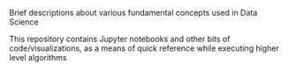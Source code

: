 Brief descriptions about various fundamental concepts used in Data Science

This repository contains Jupyter notebooks and other bits of code/visualizations,
 as a means of quick reference while executing higher level algorithms

